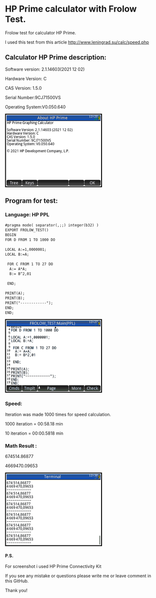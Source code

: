 # HP Prime calculator with Frolow Test.
Frolow test for calculator HP Prime.

I used this test from this article
http://www.leningrad.su/calc/speed.php

## Calculator HP Prime description:

Software version: 2.1.14603(2021 12 02)

Hardware Version: C

CAS Version: 1.5.0

Serial Number:9CJ71500VS

Operating System:V0.050.640

![HP Prime](/hp_prime2.png)

## Program for test:

### Language: HP PPL

```
#pragma mode( separator(,;;) integer(b32) )
EXPORT FROLOW_TEST()
BEGIN
FOR D FROM 1 TO 1000 DO

LOCAL A:=1,0000001;
LOCAL B:=A;
 
 FOR C FROM 1 TO 27 DO
  A:= A*A;
  B:= B^2,01

 END;
 
PRINT(A);
PRINT(B);
PRINT("------------");
END;
END;

```
![HP Prime PPL](/hp_prime1.png)

### Speed:
Iteration was made 1000 times for speed calculation.

1000 iteration = 00:58.18 min

10 iteration = 00:00.5818 min


### Math Result :

674514.86877

4669470.09653

![HP Prime Result](/hp_prime3.png)

#### P.S. 

For screenshot i used HP Prime Connectivity Kit

If you see any mistake or questions please write me or leave comment in this GitHub.

Thank you!
